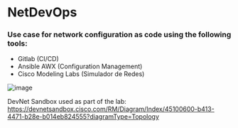 # NetDevOps

### Use case for network configuration as code using the following tools:

- Gitlab (CI/CD)
- Ansible AWX (Configuration Management)
- Cisco Modeling Labs (Simulador de Redes)

![image](https://github.com/dugodoy/netdevops/assets/74388944/5586fa79-82da-4db2-93e6-2fbd6caf972a)

DevNet Sandbox used as part of the lab:
https://devnetsandbox.cisco.com/RM/Diagram/Index/45100600-b413-4471-b28e-b014eb824555?diagramType=Topology
